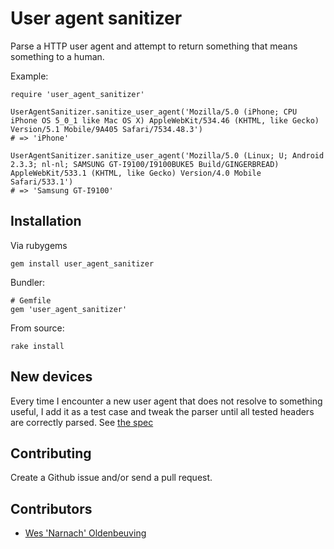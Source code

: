 User agent sanitizer
====================

Parse a HTTP user agent and attempt to return something that means something to a human.

Example:

    require 'user_agent_sanitizer'

    UserAgentSanitizer.sanitize_user_agent('Mozilla/5.0 (iPhone; CPU iPhone OS 5_0_1 like Mac OS X) AppleWebKit/534.46 (KHTML, like Gecko) Version/5.1 Mobile/9A405 Safari/7534.48.3')
    # => 'iPhone'

    UserAgentSanitizer.sanitize_user_agent('Mozilla/5.0 (Linux; U; Android 2.3.3; nl-nl; SAMSUNG GT-I9100/I9100BUKE5 Build/GINGERBREAD) AppleWebKit/533.1 (KHTML, like Gecko) Version/4.0 Mobile Safari/533.1')
    # => 'Samsung GT-I9100'

Installation
------------

Via rubygems

    gem install user_agent_sanitizer

Bundler:

    # Gemfile
    gem 'user_agent_sanitizer'

From source:

    rake install

New devices
-----------

Every time I encounter a new user agent that does not resolve to something useful, I add it as a test case and tweak the parser until all tested headers are correctly parsed. See [the spec](http://github.com/Narnach/user_agent_sanitizer/blob/master/spec/user_agent_sanitizer_spec.rb)

Contributing
------------

Create a Github issue and/or send a pull request.

Contributors
------------

* [Wes 'Narnach' Oldenbeuving](http://narnach.com/)